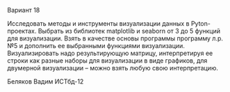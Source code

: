 Вариант 18

Исследовать методы и инструменты визуализации данных в Pyton-проектах. Выбрать из библиотек matplotlib и seaborn от 3 до 5 функций для визуализации. Взять в качестве основы программы программу л.р.№5 и дополнить ее выбранными функциями визуализации. Визуализировать надо результирующую матрицу, интерпретируя ее строки как разные наборы для визуализации в виде графиков, для двумерной визуализации – можно взять любую свою интерпретацию.

Беляков Вадим ИСТбд-12
